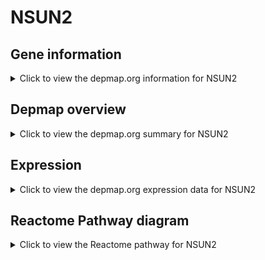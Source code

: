 <h1>NSUN2</h1>

<h2>Gene information</h2>
<details>
  <summary>Click to view the depmap.org information for NSUN2</summary>
  <p><a href="https://depmap.org/portal/gene/NSUN2?tab=about" target="_BLANK">Open page in a new tab...</a></p>
  <iframe src="https://depmap.org/portal/gene/NSUN2?tab=about" style="border:none;width:100%;height:800px"></iframe>
</details>

<h2>Depmap overview</h2>
<details>
  <summary>Click to view the depmap.org summary for NSUN2</summary>
  <p><a href="https://depmap.org/portal/gene/NSUN2?tab=overview" target="_BLANK">Open page in a new tab...</a></p>
  <iframe src="https://depmap.org/portal/gene/NSUN2?tab=overview" style="border:none;width:100%;height:800px"></iframe>
</details>

<h2>Expression</h2>
<details>
  <summary>Click to view the depmap.org expression data for NSUN2</summary>
  <p><a href="https://depmap.org/portal/gene/NSUN2?tab=characterization" target="_BLANK">Open page in a new tab...</a></p>
  <iframe src="https://depmap.org/portal/gene/NSUN2?tab=characterization" style="border:none;width:100%;height:800px"></iframe>
</details>



<h2>Reactome Pathway diagram</h2>
<details>
  <summary>Click to view the Reactome pathway for NSUN2</summary>
  <p><a href="https://reactome.org/PathwayBrowser/#/R-HSA-6782315" target="_BLANK">Open page in a new tab...</a></p>
  <p>tRNA modification in the nucleus and cytosol</p>
<iframe src="https://reactome.org/PathwayBrowser/#/R-HSA-6782315" style="border:none;width:100%;height:800px"></iframe>
</details>



